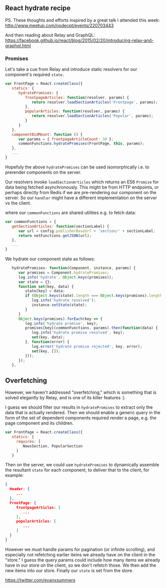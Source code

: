 
## React hydrate recipe

PS. These thoughts and efforts inspired by a great talk I attended this week:
<br>http://www.meetup.com/nodecpt/events/220703443

And then reading about Relay and GraphQL:
<br>https://facebook.github.io/react/blog/2015/02/20/introducing-relay-and-graphql.html


### Promises

Let's take a cue from Relay and introduce static resolvers for our component's required `state.` 

```javascript
var FrontPage = React.createClass({
   statics: {
      hydratePromises: {
         frontpageArticles: function(resolver, params) {
            return resolver.loadSectionArticles('Frontpage', params);
         },
         popularArticles: function(resolver, params) {
            return resolver.loadSectionArticles('Popular', params);
         }
      }
   },
   componentDidMount: function () {
      var params = { frontpageArticleCount: 30 };
      commonFunctions.hydratePromises(FrontPage, this, params);
   },
   ...
}
```
Hopefuly the above `hydratePromises` can be used isomorphically i.e. to prerender components on the server.

Our resolvers invoke `loadSectionArticles` which returns an ES6 `Promise` for data being fetched asynchronously. This might be from HTTP endpoints, or perhaps directly from Redis if we are pre-rendering our component on the server. So our `handler` might have a different implementation on the server vs the client.

where our `commonFunctions` are shared utilities e.g. to fetch data:
```javascript
var commonFunctions = {
   getSectionArticles: function(sectionLabel) {
      var url = config.publisherBaseUrl + 'section/' + sectionLabel;
      return netFunctions.getJSON(url);
   },
   ...
}
```

We hydrate our component state as follows:
```javascript
   hydratePromises: function(Component, instance, params) {
      var promises = Component.hydratePromises;
      log.info('hydrate', Object.keys(promises));
      var state = {};
      function set(key, data) {
         state[key] = data;
         if (Object.keys(state).length === Object.keys(promises).length) {
            log.info('hydrate resolved');
            instance.setState(state);
         }
      }
      Object.keys(promises).forEach(key => {
         log.info('hydrate promise', key);
         promises[key](commonFunctions, params).then(function(data) {
            log.info('hydrate promise resolved', key);
            set(key, data);
         }, function(error) {
            log.error('hydrate promise rejected', key, error);
            set(key, []);
         }));
      });
   },
```

## Overfetching 

However, we haven't addressed "overfetching," which is something that is solved elegantly by Relay, and is one of its killer features :)

I guess we should filter our results in `hydratePromises` to extract only the data that is actually rendered. Then we should enable a generic query in the form of the set of dependent components required render a page, e.g. the page component and its children.

```javascript
var FrontPage = React.createClass({
   statics: {
     requires: [
        NewsSection, PopularSection
     ]
   }
```

Then on the server, we could use `hydratePromises` to dynamically assemble the resultant `state` for each component, to deliver that to the client, for example:

```json
{ 
  Header: {
     ...
  },
  FrontPage: {
     frontpageArticles: [
        ...
     ],
     popularArticles: [
        ...
     ]
  }
}
```

However we must handle params for pagination (or infinite scrolling), and especially not refetching earlier items we already have on the client in the "store." I guess the query params could include how many items we already have in our store on the client, so we don't refetch those. We then add the new items into our store. Finally our `state` is set from the store.

https://twitter.com/evanxsummers
